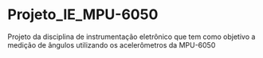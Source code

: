 # Projeto_IE_MPU-6050
Projeto da disciplina de instrumentação eletrônico que tem como objetivo a medição de ângulos utilizando os acelerômetros da MPU-6050
